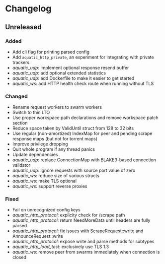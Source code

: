 # Changelog

## Unreleased

### Added

* Add cli flag for printing parsed config
* Add `aquatic_http_private`, an experiment for integrating with private trackers
* _aquatic_udp_: implement optional response resend buffer
* _aquatic_udp_: add optional extended statistics
* _aquatic_udp_: add Dockerfile to make it easier to get started
* _aquatic_ws_: add HTTP health check route when running without TLS

### Changed

* Rename request workers to swarm workers
* Switch to thin LTO
* Use proper workspace path declarations and remove workspace patch section
* Reduce space taken by ValidUntil struct from 128 to 32 bits
* Use regular (non-amortized) IndexMap for peer and pending scrape response maps (but not for torrent maps)
* Improve privilege dropping
* Quit whole program if any thread panics
* Update dependencies
* _aquatic_udp_: replace ConnectionMap with BLAKE3-based connection validator
* _aquatic_udp_: ignore requests with source port value of zero
* _aquatic_ws_: reduce size of various structs
* _aquatic_ws_: make TLS optional
* _aquatic_ws_: support reverse proxies

### Fixed

* Fail on unrecognized config keys
* _aquatic_http_protocol_: explicity check for /scrape path
* _aquatic_http_protocol_: return NeedMoreData until headers are fully parsed
* _aquatic_http_protocol_: fix issues with ScrapeRequest::write and AnnounceRequest::write
* _aquatic_http_protocol_: expose write and parse methods for subtypes
* _aquatic_http_load_test_: exclusively use TLS 1.3
* _aquatic_ws_: remove peer from swarms immediately when connection is closed
